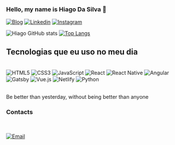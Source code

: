 
### Hello, my name is Hiago Da Silva 👋

[![Blog](https://img.shields.io/badge/website-000000?style=for-the-badge&logo=About.me&logoColor=white)](https://portfoliohiago.netlify.app/)
[![Linkedin](https://img.shields.io/badge/LinkedIn-0077B5?style=for-the-badge&logo=linkedin&logoColor=white)](https://www.linkedin.com/in/hiago-da-silva-58b103186/)
[![Instagram](https://img.shields.io/badge/Instagram-E4405F?style=for-the-badge&logo=instagram&logoColor=white)](https://www.instagram.com/hgsilvjzx/)


![Hiago GitHub stats](https://github-readme-stats.vercel.app/api?username=hiagosilva12&show_icons=true&theme=tokyonight)
[![Top Langs](https://github-readme-stats.vercel.app/api/top-langs/?username=hiagosilva12&layout=compact)](https://github.com/anuraghazra/github-readme-stats)

## Tecnologias que eu uso no meu dia

<div style='display: inline_block'><br/>
    <img align='center' alt='HTML5' src='https://img.shields.io/badge/HTML5-E34F26?style=for-the-badge&logo=html5&logoColor=white' />
    <img align='center' alt='CSS3' src='https://img.shields.io/badge/CSS3-1572B6?style=for-the-badge&logo=css3&logoColor=white' />
    <img align='center' alt='JavaScript' src='https://img.shields.io/badge/JavaScript-F7DF1E?style=for-the-badge&logo=javascript&logoColor=black' />
    <img align='center' alt='React' src='https://img.shields.io/badge/React-20232A?style=for-the-badge&logo=react&logoColor=61DAFB' />
    <img align='center' alt='React Native' src='https://img.shields.io/badge/React_Native-20232A?style=for-the-badge&logo=react&logoColor=61DAFB' />
    <img align='center' alt='Angular' src='https://img.shields.io/badge/Angular-DD0031?style=for-the-badge&logo=angular&logoColor=white' />
    <img align='center' alt='Gatsby' src='https://img.shields.io/badge/Gatsby-663399?style=for-the-badge&logo=gatsby&logoColor=white' />
    <img align='center' alt='Vue.js' src='https://img.shields.io/badge/Vue.js-35495E?style=for-the-badge&logo=vue.js&logoColor=4FC08D' />
    <img align='center' alt='Netlify' src='https://img.shields.io/badge/Netlify-00C7B7?style=for-the-badge&logo=netlify&logoColor=white' />
<img align='center' alt='Python' src='https://img.shields.io/badge/Python-14354C?style=for-the-badge&logo=python&logoColor=white' />
</div><br/>

Be better than yesterday, without being better than anyone

### Contacts
<br/>

[![Email](https://img.shields.io/badge/Gmail-D14836?style=for-the-badge&logo=gmail&logoColor=white)](https://mail.google.com/mail/u/0/?tab=rm&ogbl#inbox?compose=CllgCJNvNLdrdDgzGldWcjdgtzvZpScPSstzzbNRtmDRtdlwWzmCDcjgKftqLgngQrRjQbBCCbV)
